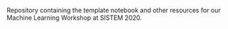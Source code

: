 Repository containing the template notebook and other resources for our Machine Learning Workshop at SISTEM 2020.
